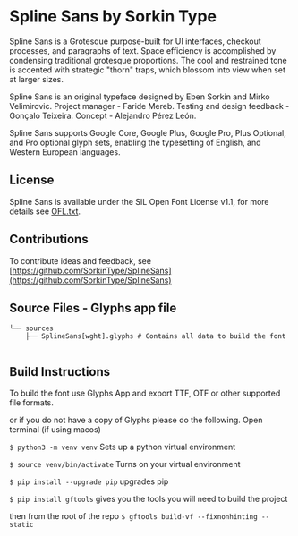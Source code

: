 Spline Sans by Sorkin Type
===========================

Spline Sans is a Grotesque purpose-built for UI interfaces, checkout processes, and paragraphs of text. Space efficiency is accomplished by condensing traditional grotesque proportions. The cool and restrained tone is accented with strategic "thorn" traps, which blossom into view when set at larger sizes.

Spline Sans is an original typeface designed by Eben Sorkin and Mirko Velimirovic.
Project manager - Faride Mereb. Testing and design feedback - Gonçalo Teixeira. Concept - Alejandro Pérez León.

Spline Sans supports Google Core, Google Plus, Google Pro, Plus Optional, and Pro optional glyph sets, enabling the typesetting of English, and Western European languages.

License
-------

Spline Sans is available under the SIL Open Font License v1.1, for more details see [OFL.txt](OFL.txt).

Contributions
-------------


To contribute ideas and feedback, see [https://github.com/SorkinType/SplineSans](https://github.com/SorkinType/SplineSans)


Source Files - Glyphs app file
------------

```
└── sources
    ├── SplineSans[wght].glyphs	# Contains all data to build the font


```

Build Instructions 
------------------

To build the font use Glyphs App and export TTF, OTF or other supported file formats.

or if you do not have a copy of Glyphs please do the following.
Open terminal (if using macos)

`$ python3 -m venv venv`
Sets up a python virtual environment

`$ source venv/bin/activate`
Turns on your virtual environment

`$ pip install --upgrade pip`
upgrades pip

`$ pip install gftools`
gives you the tools you will need to build the project

then from the root of the repo 
`$ gftools build-vf --fixnonhinting --static`
